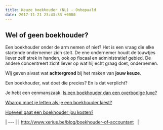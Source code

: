 ```yaml
---
title: Keuze boekhouder (NL) - Onbepaald
date: 2017-11-21 23:43:33 +0000
---
```

## Wel of geen boekhouder?

Een boekhouder onder de arm nemen of niet? Het is een vraag die elke startende ondernemer zich stelt. De ene ondernemer houdt de touwtjes liever zelf strek in handen, ook op fiscaal en administratief gebied. De andere concentreert zicht liever op wat hij echt graag doet, ondernemen.

Wij geven alvast wat **achtergrond** bij het maken van **jouw keuze**.

Een boekhouder, wat doet die precies? En is dat verplicht?

Je hebt een eenmanszaak. [Is een boekhouder dan een overbodige luxe?](http://www.xerius.be/blog/boekhouding-eenmanszaak)

[Waarop moet je letten als je een boekhouder kiest?](http://www.xerius.be/blog/een-boekhouder-kiezen-waarop-moet-ik-letten/)

[Hoeveel gaat een boekhouder jou kosten?](http://www.xerius.be/blog/boekhouder-of-accountant)

| --- |
|    http://www.xerius.be/blog/boekhouder-of-accountant        |
